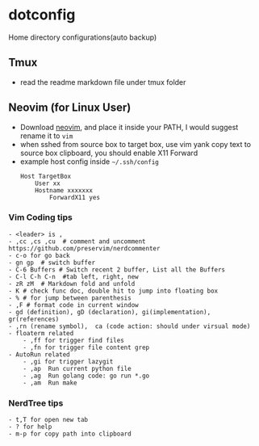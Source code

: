 # dotconfig

Home directory configurations(auto backup)

## Tmux

- read the readme markdown file under tmux folder

## Neovim (for Linux User)

- Download [neovim](https://github.com/neovim/neovim/wiki/Installing-Neovim), and place it inside your PATH, I would suggest rename it to `vim`
- when sshed from source box to target box, use vim yank copy text to source box clipboard, you should enable X11 Forward
- example host config inside `~/.ssh/config`
	```
	Host TargetBox
		User xx
		Hostname xxxxxxx
	    	ForwardX11 yes
	```
            

### Vim Coding tips

```
- <leader> is ,
- ,cc ,cs ,cu  # comment and uncomment https://github.com/preservim/nerdcommenter
- c-o for go back
- gn gp  # switch buffer
- C-6 Buffers # Switch recent 2 buffer, List all the Buffers
- C-l C-h C-n  #tab left, right, new
- zR zM  # Markdown fold and unfold
- K # check func doc, double hit to jump into floating box
- % # for jump between parenthesis
- ,F # format code in current window
- gd (definition), gD (declaration), gi(implementation), gr(references) 
- ,rn (rename symbol),  ca (code action: should under virsual mode)
- floaterm related
    - ,ff for trigger find files
    - ,fn for trigger file content grep
- AutoRun related
    - ,gi for trigger lazygit
    - ,ap  Run current python file
    - ,ag  Run golang code: go run *.go
    - ,am  Run make
```

### NerdTree tips

```
- t,T for open new tab
- ? for help
- m-p for copy path into clipboard
```
